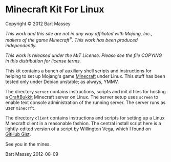 # Minecraft Kit For Linux
Copyright &copy; 2012 Bart Massey

*This work and this site are not in any way affiliated with
Mojang, Inc., makers of the game
Minecraft<sup>&reg;</sup>. This work has been produced
independently.*

*This work is released under the MIT License. Please see the
file COPYING in this distribution for license terms.*

This kit contains a bunch of auxiliary shell scripts and
instructions for helping to set up Mojang's game
[Minecraft](http://minecraft.net) under Linux. This stuff
has been tested only under Debian unstable; as always, YMMV.

The directory `server` contains instructions, scripts and
init.d files for hosting a [CraftBukkit](http://bukkit.org)
Minecraft server on Linux. The server setup uses `screen` to
enable text console administration of the running server. The
server runs as user `minecrft`.

The directory `client` contains instructions and scripts for
setting up a Linux Minecraft client in a reasonable fashion.
The central install script here is a lightly-edited version
of a script by Willington Vega, which I found on
[GitHub Gist](https://gist.github.com/728367).

See you in the mines.

Bart Massey
2012-08-09
